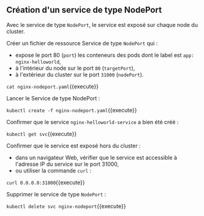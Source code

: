 ## Création d'un service de type NodePort

Avec le service de type `NodePort`, le service est exposé sur chaque node du cluster.

Créer un fichier de ressource Service de type `NodePort` qui :
- expose le port 80 (`port`) les conteneurs des pods dont le label est `app: nginx-helloworld`,
- à l'intérieur du node sur le port `80` (`targetPort`),
- à l'extérieur du cluster sur le port `31000` (`nodePort`).

`cat nginx-nodeport.yaml`{{execute}}

Lancer le Service de type NodePort :

`kubectl create -f nginx-nodeport.yaml`{{execute}}

Confirmer que le service `nginx-helloworld-service` a bien été créé :

`kubectl get svc`{{execute}}

Confirmer que le service est exposé hors du cluster :
- dans un navigateur Web, vérifier que le service est accessible à l'adresse IP du service sur le port 31000,
- ou utiliser la commande `curl` :

`curl 0.0.0.0:31000`{{execute}}

Supprimer le service de type `NodePort` :

`kubectl delete svc nginx-nodeport`{{execute}}
